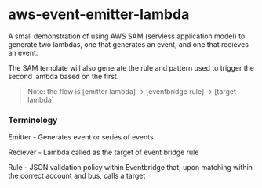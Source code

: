# aws-event-emitter-lambda

A small demonstration of using AWS SAM (servless application model) to generate two lambdas, one that generates an event, and one that recieves an event.

The SAM template will also generate the rule and pattern used to trigger the second lambda based on the first.

> Note: the flow is [emitter lambda] -> [eventbridge rule] -> [target lambda]


### Terminology

Emitter - Generates event or series of events

Reciever - Lambda called as the target of event bridge rule

Rule - JSON validation policy within Eventbridge that, upon matching within the correct account and bus, calls a target

